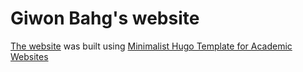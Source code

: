 # Giwon Bahg's website

[The website](https://giwonbahg.github.io) was built using [Minimalist Hugo Template for Academic Websites](https://github.com/pmichaillat/hugo-website)
